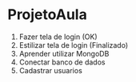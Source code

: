 # ProjetoAula
1. Fazer tela de login (OK)
2. Estilizar tela de login (Finalizado)
3. Aprender utilizar MongoDB
4. Conectar banco de dados
5. Cadastrar usuarios
